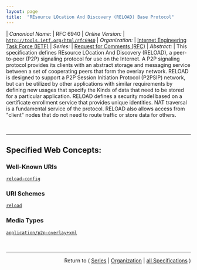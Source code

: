 ```yaml
---
layout: page
title:  "REsource LOcation And Discovery (RELOAD) Base Protocol"
---
```


| *Canonical Name:* | RFC 6940
| *Online Version:* | [`http://tools.ietf.org/html/rfc6940`](http://tools.ietf.org/html/rfc6940)
| *Organization:* | [Internet Engineering Task Force (IETF)](..  "List of specification series by this organization")
| *Series:* | [Request for Comments (RFC)](.  "List of specifications in this series")
| *Abstract:* | This specification defines REsource LOcation And Discovery (RELOAD), a peer-to-peer (P2P) signaling protocol for use on the Internet.  A P2P signaling protocol provides its clients with an abstract storage and messaging service between a set of cooperating peers that form the overlay network.  RELOAD is designed to support a P2P Session Initiation Protocol (P2PSIP) network, but can be utilized by other applications with similar requirements by defining new usages that specify the Kinds of data that need to be stored for a particular application.  RELOAD defines a security model based on a certificate enrollment service that provides unique identities.  NAT traversal is a fundamental service of the protocol.  RELOAD also allows access from "client" nodes that do not need to route traffic or store data for others.

<br/>
<hr/>

## Specified Web Concepts:

### Well-Known URIs

[`reload-config`](/concepts/well-known-uri/reload-config "If a URL for the configuration server is not provided, the node MUST do a DNS SRV query using a Service name of &#34;reload-config&#34; and a protocol of TCP to find a configuration server and form the URL by appending a path of &#34;/.well-known/reload-config&#34; to the overlay name.")

### URI Schemes

[`reload`](/concepts/uri-scheme/reload "This section describes the scheme for a reload URI, which can be used to refer to either a peer (e.g., as used in a certificate), or a resource inside a peer.")

### Media Types

[`application/p2p-overlay+xml`](/concepts/media-type/application/p2p-overlay+xml "This specification defines a new content type &#34;application/p2p-overlay+xml&#34; for a MIME entity that contains overlay information.")



<br/>
<hr/>

<p style="text-align: right">Return to ( <a href="./">Series</a> | <a href="../">Organization</a> | <a href="../../">all Specifications</a> )</p>